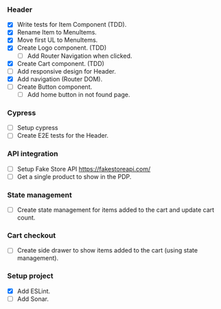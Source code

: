 ### Header

- [x] Write tests for Item Component (TDD).
- [x] Rename Item to MenuItems.
- [x] Move first UL to MenuItems.
- [x] Create Logo component. (TDD)
  - [ ] Add Router Navigation when clicked.
- [x] Create Cart component. (TDD)
- [ ] Add responsive design for Header.
- [x] Add navigation (Router DOM).
- [ ] Create Button component.
  - [ ] Add home button in not found page.

### Cypress
- [ ] Setup cypress
- [ ] Create E2E tests for the Header.

### API integration
- [ ] Setup Fake Store API https://fakestoreapi.com/
- [ ] Get a single product to show in the PDP.

### State management
- [ ] Create state management for items added to the cart and update
cart count.

### Cart checkout
- [ ] Create side drawer to show items added to
the cart (using state management).

### Setup project
- [x] Add ESLint.
- [ ] Add Sonar.